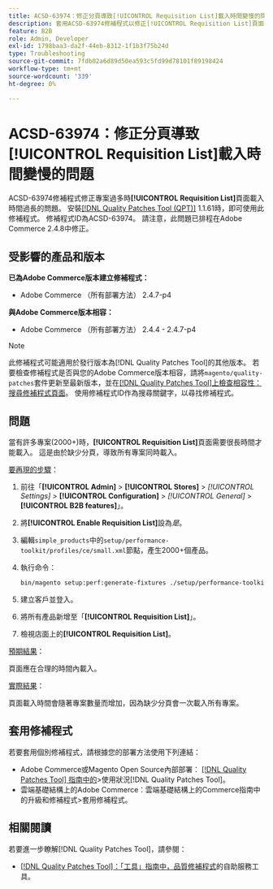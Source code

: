 ```yaml
---
title: ACSD-63974：修正分頁導致[!UICONTROL Requisition List]載入時間變慢的問題
description: 套用ACSD-63974修補程式以修正[!UICONTROL Requisition List]頁面有太多專案時需花很長時間載入的問題。
feature: B2B
role: Admin, Developer
exl-id: 1798baa3-da2f-44eb-8312-1f1b3f75b24d
type: Troubleshooting
source-git-commit: 7fdb02a6d89d50ea593c5fd99d78101f89198424
workflow-type: tm+mt
source-wordcount: '339'
ht-degree: 0%

---
```


# ACSD-63974：修正分頁導致[!UICONTROL Requisition List]載入時間變慢的問題

ACSD-63974修補程式修正專案過多時&#x200B;**[!UICONTROL Requisition List]**&#x200B;頁面載入時間過長的問題。 安裝[[!DNL Quality Patches Tool (QPT)]](/help/tools/quality-patches-tool/quality-patches-tool-to-self-serve-quality-patches.md) 1.1.61時，即可使用此修補程式。 修補程式ID為ACSD-63974。 請注意，此問題已排程在Adobe Commerce 2.4.8中修正。

## 受影響的產品和版本

**已為Adobe Commerce版本建立修補程式：**

* Adobe Commerce （所有部署方法） 2.4.7-p4

**與Adobe Commerce版本相容：**

* Adobe Commerce （所有部署方法） 2.4.4 - 2.4.7-p4

>[!NOTE]
>
>此修補程式可能適用於發行版本為[!DNL Quality Patches Tool]的其他版本。 若要檢查修補程式是否與您的Adobe Commerce版本相容，請將`magento/quality-patches`套件更新至最新版本，並在[[!DNL Quality Patches Tool]上檢查相容性：搜尋修補程式頁面](https://experienceleague.adobe.com/tools/commerce-quality-patches/index.html)。 使用修補程式ID作為搜尋關鍵字，以尋找修補程式。

## 問題

當有許多專案(2000+)時，**[!UICONTROL Requisition List]**&#x200B;頁面需要很長時間才能載入。 這是由於缺少分頁，導致所有專案同時載入。

<u>要再現的步驟</u>：

1. 前往「**[!UICONTROL Admin]** > **[!UICONTROL Stores]** > *[!UICONTROL Settings]* > **[!UICONTROL Configuration]** > *[!UICONTROL General]* > **[!UICONTROL B2B features]**」。
1. 將&#x200B;**[!UICONTROL Enable Requisition List]**&#x200B;設為&#x200B;*是*。
1. 編輯`simple_products`中的`setup/performance-toolkit/profiles/ce/small.xml`節點，產生2000+個產品。
1. 執行命令：

   ```bash
   bin/magento setup:perf:generate-fixtures ./setup/performance-toolkit/profiles/ce/small.xml
   ```

1. 建立客戶並登入。
1. 將所有產品新增至「**[!UICONTROL Requisition List]**」。
1. 檢視店面上的&#x200B;**[!UICONTROL Requisition List]**。


<u>預期結果</u>：

頁面應在合理的時間內載入。


<u>實際結果</u>：

頁面載入時間會隨著專案數量而增加，因為缺少分頁會一次載入所有專案。

## 套用修補程式

若要套用個別修補程式，請根據您的部署方法使用下列連結：

* Adobe Commerce或Magento Open Source內部部署： [[!DNL Quality Patches Tool] 指南中的](/help/tools/quality-patches-tool/usage.md)>使用狀況[!DNL Quality Patches Tool]。
* 雲端基礎結構上的Adobe Commerce：雲端基礎結構上的Commerce指南中的升級和修補程式>套用修補程式。

## 相關閱讀

若要進一步瞭解[!DNL Quality Patches Tool]，請參閱：

* [[!DNL Quality Patches Tool]：「工具」指南中，品質修補程式](/help/tools/quality-patches-tool/quality-patches-tool-to-self-serve-quality-patches.md)的自助服務工具。
